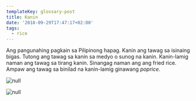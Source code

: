 ```yaml
---
templateKey: glossary-post
title: Kanin
date: '2018-09-29T17:47:17+02:00'
tags:
  - rice
---
```

Ang pangunahing pagkain sa Pilipinong hapag. Kanin ang tawag sa isinaing bigas. Tutong ang tawag sa kanin sa medyo o sunog na kanin. Kanin-lamig naman ang tawag sa tirang kanin. Sinangag naman ang ang fried rice. Ampaw ang tawag sa binilad na kanin-lamig ginawang _poprice._

![null](/img/dsc_6701.jpg)

![null](/img/8724423210_c4e7bc5282_o.jpg)
